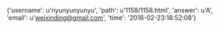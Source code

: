{'username': u'nyunyunyunyu', 'path': u'1158/1158.html', 'answer': u'A', 'email': u'weixinding@gmail.com', 'time': '2016-02-23:18:52:08'}